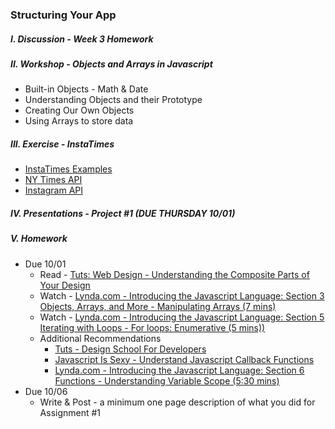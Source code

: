 ### Structuring Your App

##### I. Discussion - Week 3 Homework

##### II. Workshop - Objects and Arrays in Javascript
* Built-in Objects - Math & Date
* Understanding Objects and their Prototype
* Creating Our Own Objects
* Using Arrays to store data

##### III. Exercise - InstaTimes
* [InstaTimes Examples](https://github.com/craigprotzel/Mashups/tree/master/04_Structuring_Your_App/InstaTimes)
* [NY Times API](http://developer.nytimes.com/) 
* [Instagram API](http://instagram.com/developer/)

##### IV. Presentations - Project #1 (DUE THURSDAY 10/01)

##### V. Homework 
* Due 10/01
	* Read - [Tuts: Web Design - Understanding the Composite Parts of Your Design](http://webdesign.tutsplus.com/articles/understanding-the-composite-parts-of-your-design--webdesign-17281)
	* Watch - [Lynda.com - Introducing the Javascript Language: Section 3 Objects, Arrays, and More - Manipulating Arrays (7 mins)](http://www.nyu.edu/lynda)
	* Watch - [Lynda.com - Introducing the Javascript Language: Section 5 Iterating with Loops - For loops: Enumerative (5 mins))](http://www.nyu.edu/lynda)
	* Additional Recommendations
		* [Tuts - Design School For Developers](http://webdesign.tutsplus.com/series/design-school-for-developers--webdesign-13793)
		* [Javascript Is Sexy - Understand Javascript Callback Functions](http://javascriptissexy.com/understand-javascript-callback-functions-and-use-them/)
	  * [Lynda.com - Introducing the Javascript Language: Section 6 Functions - Understanding Variable Scope (5:30 mins)](http://www.nyu.edu/lynda)
* Due 10/06
	* Write & Post - a minimum one page description of what you did for Assignment #1
	
